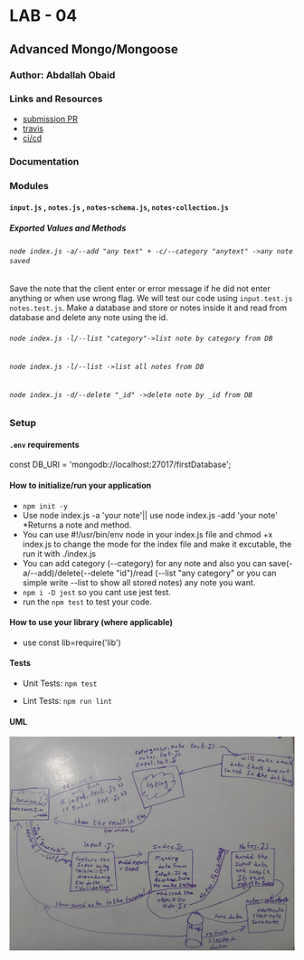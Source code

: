 # LAB - 04

<!-- ## Project: Project Name Here -->
## Advanced Mongo/Mongoose

### Author: Abdallah Obaid

### Links and Resources

* [submission PR](https://github.com/Abdallah-401-advanced-javascript/notes/pull/10)
* [travis](https://github.com/Abdallah-401-advanced-javascript/notes/runs/700731604)
* [ci/cd](https://github.com/Abdallah-401-advanced-javascript/notes/runs/700731624)
<!-- - [back-end server url](http://xyz.com) (when applicable) -->
<!-- * [front-end application](https://abdallah-lab-00.herokuapp.com/)  -->

### Documentation
<!-- * [jsdoc](https://abdallah-lab-00.herokuapp.com/docs/) -->

### Modules
#### `input.js` , `notes.js` , `notes-schema.js`, `notes-collection.js`
##### Exported Values and Methods

###### `node index.js -a/--add "any text" + -c/--category "anytext" ->any note saved `
Save the note that the client enter or error message if he did not enter anything or when use wrong flag.
We will test our code using `input.test.js` `notes.test.js`.
Make a database and store or notes inside it and read from database and delete any note using the id. 
###### `node index.js -l/--list "category"->list note by category from DB`
###### `node index.js -l/--list ->list all notes from DB`
###### `node index.js -d/--delete "_id" ->delete note by _id from DB`

### Setup

#### `.env` requirements 
const DB_URI = 'mongodb://localhost:27017/firstDatabase';

#### How to initialize/run your application 

* `npm init -y`
* Use node index.js -a 'your note'|| use node index.js -add 'your note'
  *Returns a note and method. 
* You can use #!/usr/bin/env node in your index.js file and chmod +x index.js to change the mode for the index file and make it excutable, the run it with ./index.js
* You can add category (--category) for any note and also you can save(-a/--add)/delete(--delete "id")/read (--list "any category" or you can simple write --list to show all stored notes) any note you want.
* `npm i -D jest` so you cant use jest test.
* run the `npm test` to test your code. 


#### How to use your library (where applicable)
* use const lib=require('lib')
#### Tests

* Unit Tests: `npm test`

* Lint Tests: `npm run lint`

<!-- Incomplete Tests: -->

#### UML

![UML Diagram](whiteboardclass04.jpg)
